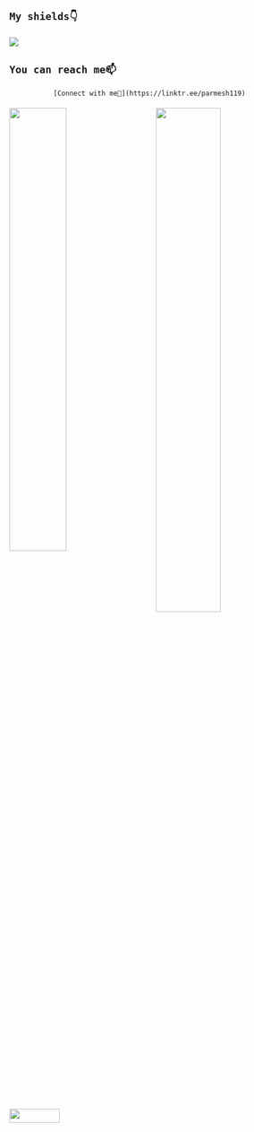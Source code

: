  ##            `My shields👇`
 ####          <img src="https://github-readme-stats.vercel.app/api/top-langs/?username=Parmesh119&theme=react">  
 
 ##            `You can reach me📫` 
               [Connect with me🔗](https://linktr.ee/parmesh119)
   
  ####   <img  src="https://github-readme-stats.vercel.app/api?username=Parmesh119&show_icons=true&theme=tokyonight" width="48%" align="right" >
<img  src="https://github-readme-streak-stats.herokuapp.com/?user=Parmesh119&theme=tokyonight" width="45%" >

 
##           <img src="https://visitor-badge.laobi.icu/badge?page_id=Parmesh119" height="25" width="90">
